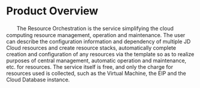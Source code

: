 # Product Overview

　　The Resource Orchestration is the service simplifying the cloud computing resource management, operation and maintenance. The user can describe the configuration information and dependency of multiple JD Cloud resources and create resource stacks, automatically complete creation and configuration of any resources via the template so as to realize purposes of central management, automatic operation and maintenance, etc. for resources.
The service itself is free, and only the charge for resources used is collected, such as the Virtual Machine, the EIP and the Cloud Database instance.
